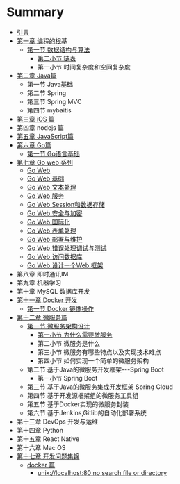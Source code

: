 # Summary

* [引言](README.md)
* [第一章 编程的根基](chapter1.md)
  * [第一节 数据结构与算法](chapter1/di-yi-jie-shu-ju-jie-gou-yu-suan-fa.md)
    * [第二小节 链表](chapter1/di-yi-jie-shu-ju-jie-gou-yu-suan-fa/di-yi-xiao-jie-lian-biao.md)
    * 第一小节 时间复杂度和空间复杂度
* [第二章 Java篇](di-er-zhang-java-pian.md)
  * 第一节 Java基础
  * 第二节 Spring 
  * 第三节 Spring MVC
  * 第四节 mybaitis
* [第三章 iOS 篇](ios-pian.md)
* 第四章 nodejs 篇
* [第五章 JavaScript篇](di-wu-zhang-javascriptpian.md)
* [第六章 Go篇](di-liu-zhang-go-pian.md)
  * [第一节  Go语言基础](di-liu-zhang-go-pian/di-yi-jie-go-yu-yan-ji-chu.md)
* [第七章 Go web 系列](di-qi-zhang-go-web-xi-lie.md)
  * [Go Web ](di-qi-zhang-go-web-xi-lie/go-web.md)
  * [Go Web 基础](di-qi-zhang-go-web-xi-lie/go-web-ji-chu.md)
  * [Go Web 文本处理](di-qi-zhang-go-web-xi-lie/go-web-wen-ben-chu-li.md)
  * [Go Web 服务](di-qi-zhang-go-web-xi-lie/go-web-fu-wu.md)
  * [Go Web Session和数据存储](di-qi-zhang-go-web-xi-lie/go-web-sessionhe-shu-ju-cun-chu.md)
  * [Go Web 安全与加密](di-qi-zhang-go-web-xi-lie/go-web-an-quan-yu-jia-mi.md)
  * [Go Web 国际化](di-qi-zhang-go-web-xi-lie/go-web-guo-ji-hua.md)
  * [Go Web 表单处理](di-qi-zhang-go-web-xi-lie/go-web-biao-dan-chu-li.md)
  * [Go Web 部署与维护](di-qi-zhang-go-web-xi-lie/go-web-bu-shu-yu-wei-hu.md)
  * [Go Web 错误处理调试与测试](di-qi-zhang-go-web-xi-lie/go-web-cuo-wu-chu-li-diao-shi-yu-ce-shi.md)
  * [Go Web 访问数据库](di-qi-zhang-go-web-xi-lie/go-web-fang-wen-shu-ju-ku.md)
  * [Go Web 设计一个Web 框架](di-qi-zhang-go-web-xi-lie/go-web-she-ji-yi-ge-web-kuang-jia.md)
* 第八章 即时通讯IM
* 第九章 机器学习
* 第十章 MySQL 数据库开发
* [第十一章 Docker 开发](di-shi-yi-zhang-docker-kai-fa.md)
  * [第一节 Docker 镜像操作](di-shi-yi-zhang-docker-kai-fa/di-yi-jiedocker-jing-xiang-cao-zuo.md)
* [第十二章 微服务篇](di-shi-er-zhang-wei-fu-wu-yuan-li-yu-shi-jian.md)
  * [第一节 微服务架构设计](di-shi-er-zhang-wei-fu-wu-yuan-li-yu-shi-jian/di-yi-jie-wei-fu-wu-jia-gou-she-ji.md)
    * [第一小节 为什么需要微服务](di-shi-er-zhang-wei-fu-wu-yuan-li-yu-shi-jian/di-yi-jie-wei-fu-wu-jia-gou-she-ji/di-yi-xiao-jie-wei-shi-yao-xu-yao-wei-fu-wu.md)
    * 第二小节 微服务是什么
    * 第三小节 微服务有哪些特点以及实现技术难点
    * 第四小节 如何实现一个简单的微服务架构
  * 第二节 基于Java的微服务开发框架---Spring Boot
    * 第一小节 Spring Boot 
  * 第三节 基于Java的微服务集成开发框架 Spring Cloud
  * 第四节 基于开发源框架组的微服务工具组
  * 第五节 基于Docker实现的微服务封装
  * 第六节 基于Jenkins,Gitlib的自动化部署系统
* 第十三章 DevOps 开发与运维
* 第十四章 Python
* 第十五章 React Native
* 第十六章 Mac OS 
* [第十七章 开发问题集锦](di-shi-qi-zhang-kai-fa-wen-ti-ji-jin.md)
  * [docker 篇](di-shi-qi-zhang-kai-fa-wen-ti-ji-jin/docker-pian.md)
    * [unix://localhost:80 no search file or directory](di-shi-qi-zhang-kai-fa-wen-ti-ji-jin/docker-pian/unixlocalhost80-no-search-file-or-directory.md)

